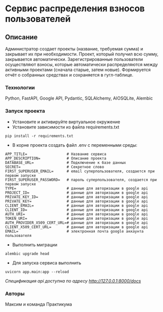# Сервис распределения взносов пользователей
## Описание
Администратор создает проекты (название, требуемая сумма) и закрывает их при необходимости. Проект, который получил всю сумму, закрывается автоматически.
Зарегистрированные пользователи осуществляют взносы, которые автоматически распределяются между активными проектами (сначала старые, затем новые).
Формируется отчёт о собранных средствах и сохраняется в гугл-таблице.
### Технологии
Python, FastAPI, Google API, Pydantic, SQLAlchemy, AIOSQLite, Alembic
### Запуск проекта
- Установите и активируйте виртуальное окружение
- Установите зависимости из файла requirements.txt
```
pip install -r requirements.txt
``` 
- В корне проекта создать файл .env с переменными среды:
```
APP_TITLE=                  # Название сервиса
APP_DESCRIPTION=            # Описание проекта 
DATABASE_URL=               # Подключение к базе данных
SECRET=                     # Секретное слово
FIRST_SUPERUSER_EMAIL=      # email суперпользователя, создается при первом запуске
FIRST_SUPERUSER_PASSWORD=   # пароль суперпользователя, создается при первом запуске
TYPE=                       # данные для авторизации в google api
PROJECT_ID=                 # данные для авторизации в google api
PRIVATE_KEY_ID=             # данные для авторизации в google api
PRIVATE_KEY=                # данные для авторизации в google api
CLIENT_EMAIL=               # данные для авторизации в google api
CLIENT_ID=                  # данные для авторизации в google api
AUTH_URI=                   # данные для авторизации в google api
TOKEN_URI=                  # данные для авторизации в google api
AUTH_PROVIDER_X509_CERT_URL=# данные для авторизации в google api
CLIENT_X509_CERT_URL=       # данные для авторизации в google api
EMAIL=                      # электронная почта google аккаунта пользователя
```
- Выполнить миграции
```
alembic upgrade head
```
- Для запуска сервиса выполнить
```
uvicorn app.main:app --reload
```

*Спецификация api доступна по адресу http://127.0.0.1:8000/docs*

### Авторы
Максим и команда Практикума
